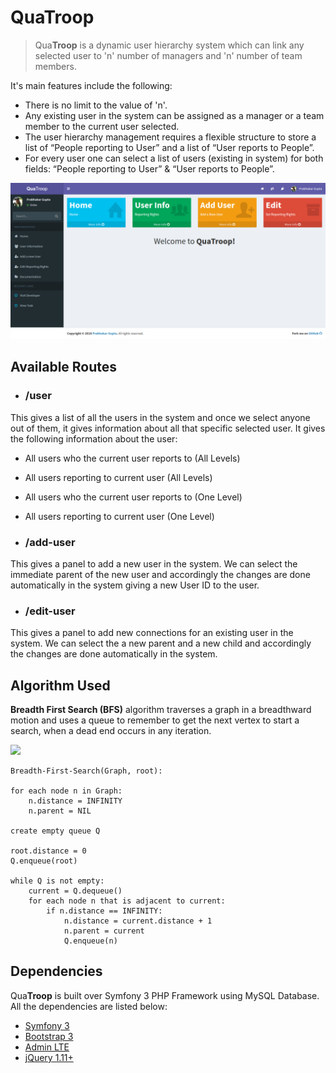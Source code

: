 # Qua**Troop**
> Qua**Troop** is a dynamic user hierarchy system which can link any selected user to 'n' number of managers and 'n' number of team members.

It's main features include the following:
 + There is no limit to the value of 'n'.
 + Any existing user in the system can be assigned as a manager or a team member to the current user selected.
 + The user hierarchy management requires a flexible structure to store a list of “People reporting to User” and a list of “User reports to People”.
 + For every user one can select a list of users (existing in system) for both fields: “People reporting to User” & “User reports to People”.

![QuaTroop](/screenshots/screencapture-localhost-8000-1479766681182.png)

## Available Routes
+ ### /user
This gives a list of all the users in the system and once we select anyone out of them, it gives information about all that specific selected user. It gives the following information about the user:
  + All users who the current user reports to (All Levels)
  + All users reporting to current user (All Levels)
  + All users who the current user reports to (One Level)
  + All users reporting to current user (One Level)

+ ### /add-user
This gives a panel to add a new user in the system. We can select the immediate parent of the new user and accordingly the changes are done automatically in the system giving a new User ID to the user.

+ ### /edit-user
This gives a panel to add new connections for an existing user in the system. We can select the a new parent and a new child and accordingly the changes are done automatically in the system.

## Algorithm Used
**Breadth First Search (BFS)** algorithm traverses a graph in a breadthward motion and uses a queue to remember to get the next vertex to start a search, when a dead end occurs in any iteration.

<img src="https://upload.wikimedia.org/wikipedia/commons/4/46/Animated_BFS.gif">

```
Breadth-First-Search(Graph, root):

for each node n in Graph:            
    n.distance = INFINITY        
    n.parent = NIL

create empty queue Q      

root.distance = 0
Q.enqueue(root)                      

while Q is not empty:        
    current = Q.dequeue()
    for each node n that is adjacent to current:
        if n.distance == INFINITY:
            n.distance = current.distance + 1
            n.parent = current
            Q.enqueue(n)
```

## Dependencies
Qua**Troop** is built over Symfony 3 PHP Framework using MySQL Database. All the dependencies are listed below:
 + [Symfony 3](http://symfony.com/)
 + [Bootstrap 3](http://getbootstrap.com/)
 + [Admin LTE](https://github.com/almasaeed2010/AdminLTE)
 + [jQuery 1.11+](http://jquery.com/)
